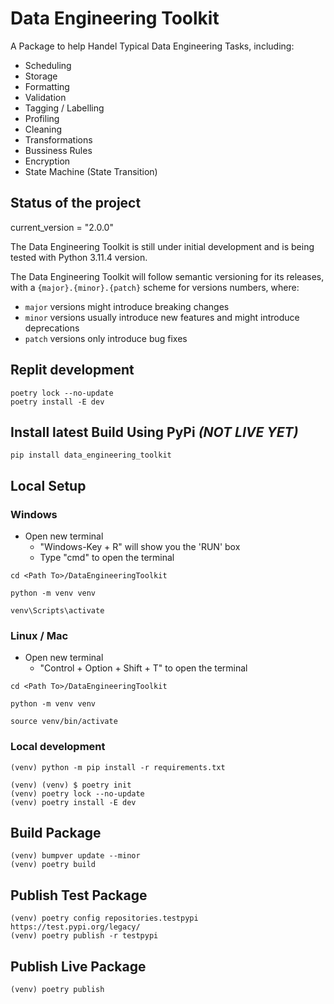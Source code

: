 # Data Engineering Toolkit
A Package to help Handel Typical Data Engineering Tasks, including: 
* Scheduling
* Storage
* Formatting
* Validation
* Tagging / Labelling
* Profiling
* Cleaning
* Transformations
* Bussiness Rules
* Encryption
* State Machine (State Transition)


## Status of the project
current_version = "2.0.0"

The Data Engineering Toolkit is still under initial development and is being tested with Python 3.11.4 version.

The Data Engineering Toolkit will follow semantic versioning for its releases, with a `{major}.{minor}.{patch}` scheme for versions numbers, where:

* `major` versions might introduce breaking changes
* `minor` versions usually introduce new features and might introduce deprecations
* `patch` versions only introduce bug fixes


## Replit development
```shell
poetry lock --no-update
poetry install -E dev
```

## Install latest Build Using PyPi _(NOT LIVE YET)_
```shell
pip install data_engineering_toolkit
```

## Local Setup

### Windows
* Open new terminal
    * "Windows-Key + R" will show you the 'RUN' box
    * Type "cmd" to open the terminal
```shell
cd <Path To>/DataEngineeringToolkit

python -m venv venv

venv\Scripts\activate

```
### Linux / Mac
* Open new terminal
    * "Control + Option + Shift + T" to open the terminal
```shell
cd <Path To>/DataEngineeringToolkit

python -m venv venv

source venv/bin/activate

```

### Local development
```shell
(venv) python -m pip install -r requirements.txt

(venv) (venv) $ poetry init
(venv) poetry lock --no-update
(venv) poetry install -E dev
```

## Build Package
```shell
(venv) bumpver update --minor
(venv) poetry build
```

## Publish Test Package
```shell
(venv) poetry config repositories.testpypi https://test.pypi.org/legacy/
(venv) poetry publish -r testpypi
```

## Publish Live Package
```shell
(venv) poetry publish
```
